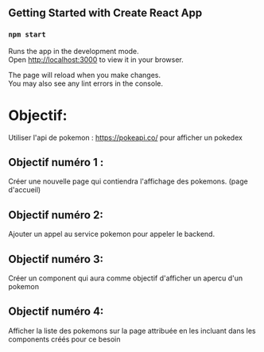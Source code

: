 ## Getting Started with Create React App

### `npm start`

Runs the app in the development mode.\
Open [http://localhost:3000](http://localhost:3000) to view it in your browser.

The page will reload when you make changes.\
You may also see any lint errors in the console.

# Objectif:
Utiliser l'api de pokemon : https://pokeapi.co/ pour afficher un pokedex


## Objectif numéro 1 :
Créer une nouvelle page qui contiendra l'affichage des pokemons.
(page d'accueil)

## Objectif numéro 2:
Ajouter un appel au service pokemon pour appeler le backend.

## Objectif numéro 3:
Créer un component qui aura comme objectif d'afficher un apercu d'un pokemon

## Objectif numéro 4:
Afficher la liste des pokemons sur la page attribuée en les incluant dans les components créés pour ce besoin

